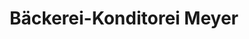 ---
title: "Bäckerei-Konditorei Meyer"
url: /bad-emstal/baeckerei-konditorei-meyer/
shop: Bäckerei
---